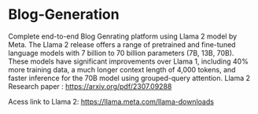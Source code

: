 # Blog-Generation
Complete end-to-end Blog Genrating platform using Llama 2 model by Meta. 
The Llama 2 release offers a range of pretrained and fine-tuned language models with 7 billion to 70 billion parameters (7B, 13B, 70B). These models have significant improvements over Llama 1, including 40% more training data, a much longer context length of 4,000 tokens, and faster inference for the 70B model using grouped-query attention.
Llama 2 Research paper : https://arxiv.org/pdf/2307.09288

Acess link to Llama 2: https://llama.meta.com/llama-downloads
